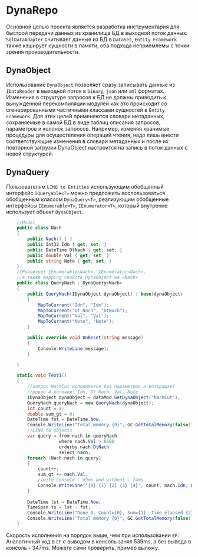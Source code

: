 ﻿# DynaRepo
Основной целью проекта является разработка инструментария для быстрой передачи данных из хранилища БД в выходной поток данных. `SqlDataAdapter` считывает данные из БД в `DataSet`, `Entity Framework` также кэширует сущности в памяти, оба подхода неприемлемы с точки зрения производительности. 
## DynaObject
Использование `DynaObject` позволяет сразу записывать данные из `IDataReader` в выходной поток в `binary`, `json` или `xml` форматах. Изменения в структуре запросов к БД не должны приводить к вынужденной перекомпиляции модулей как это происходит со сгенерированными частичными классами сущностей в `Entity Framework`. Для этих целей применяются словари метаданных, сохраняемые в самой БД в виде таблиц описания запросов, параметров и колонок запросов. Например, изменяя хранимые процедуры для осуществления операций чтения, надо лишь внести соответствующие изменения в словари метаданных и после их повторной загрузки DynaObject настроится на запись в поток данных с новой структурой.

## DynaQuery<T>
Пользователям `LINQ to Entities` использующим обобщенный интерфейс `IQueryable<T>` можно предложить воспользоваться обобщенным классом `DynaQuery<T>`, реализующим обобщенные интерфейсы `IEnumerable<T>`, `IEnumerator<T>`, который внутренне использует объект `DynaObject`.
```csharp
	//Model
    public class Nach
    {
        public Nach() { }
        public Int32 Idn { get; set; }
        public DateTime DtNach { get; set; }
        public double Val { get; set; }
        public string Note { get; set; }
    }
	//Реализует IEnumerable<Nach>, IEnumerator<Nach>,
	//а также mapping свойств DynaObject на <Nach> 
    public class QueryNach : DynaQuery<Nach>
    {
        public QueryNach(IDynaObject dynaObject) : base(dynaObject)
        {
            MapToCurrent("Idn", "Idn");
            MapToCurrent("Dt_Nach", "DtNach");
            MapToCurrent("Val", "Val");
            MapToCurrent("Note", "Note");
        }

        public override void OnReset(string message)
        {
            Console.WriteLine(message);
        }

    }

    static void Test1()
    {
        //запрос NachCut исполняется без параметров и возвращает
		//ровно 4 колонки: Idn, Dt_Nach, Val, Note
		IDynaObject dynaObject = dataMod.GetDynaObject("NachCut");
        QueryNach queryNach = new QueryNach(dynaObject);
        int count = 0;
        double sum_gt = 0;
        DateTime fst = DateTime.Now;
        Console.WriteLine("Total memory {0}", GC.GetTotalMemory(false));
        //LINQ to Objects
		var query = from nach in queryNach
                    where nach.Val > 6600
                    orderby nach.DtNach
                    select nach;
        foreach (Nach nach in query) 
        {
            count++;
            sum_gt += nach.Val;
            //with Console - 69ms and without - 24ms
            Console.WriteLine("{0} {1} {2} {3} {4}", count, nach.Idn, nach.DtNach, nach.Val, nach.Note);
        }
		
        DateTime lst = DateTime.Now;
        TimeSpan ts = lst - fst;
        Console.WriteLine("Done 0. Count={0}, Sum={1}. Time elapsed {2}.", count, sum_gt, ts.Milliseconds);
        Console.WriteLine("Total memory {0}", GC.GetTotalMemory(false));
    }
```
Скорость исполнения на порядок выше, чем при использовании `EF`:
Аналогичный код в `EF` c выводом в консоль занял 539ms, а без вывода в консоль - 347ms.
Можете сами проверить, пример выложу.